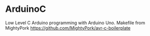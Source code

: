 # ArduinoC
Low Level C Arduino programming with Arduino Uno.
Makefile from MightyPork https://github.com/MightyPork/avr-c-boilerplate

